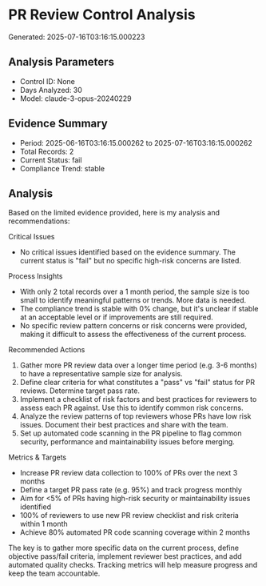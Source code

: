 # PR Review Control Analysis

Generated: 2025-07-16T03:16:15.000223

## Analysis Parameters
- Control ID: None
- Days Analyzed: 30
- Model: claude-3-opus-20240229

## Evidence Summary
- Period: 2025-06-16T03:16:15.000262 to 2025-07-16T03:16:15.000262
- Total Records: 2
- Current Status: fail
- Compliance Trend: stable

## Analysis
Based on the limited evidence provided, here is my analysis and recommendations:

Critical Issues
- No critical issues identified based on the evidence summary. The current status is "fail" but no specific high-risk concerns are listed.

Process Insights
- With only 2 total records over a 1 month period, the sample size is too small to identify meaningful patterns or trends. More data is needed.
- The compliance trend is stable with 0% change, but it's unclear if stable at an acceptable level or if improvements are still required.
- No specific review pattern concerns or risk concerns were provided, making it difficult to assess the effectiveness of the current process.

Recommended Actions
1. Gather more PR review data over a longer time period (e.g. 3-6 months) to have a representative sample size for analysis. 
2. Define clear criteria for what constitutes a "pass" vs "fail" status for PR reviews. Determine target pass rate.
3. Implement a checklist of risk factors and best practices for reviewers to assess each PR against. Use this to identify common risk concerns.
4. Analyze the review patterns of top reviewers whose PRs have low risk issues. Document their best practices and share with the team.
5. Set up automated code scanning in the PR pipeline to flag common security, performance and maintainability issues before merging.

Metrics & Targets
- Increase PR review data collection to 100% of PRs over the next 3 months
- Define a target PR pass rate (e.g. 95%) and track progress monthly 
- Aim for <5% of PRs having high-risk security or maintainability issues identified
- 100% of reviewers to use new PR review checklist and risk criteria within 1 month
- Achieve 80% automated PR code scanning coverage within 2 months

The key is to gather more specific data on the current process, define objective pass/fail criteria, implement reviewer best practices, and add automated quality checks. Tracking metrics will help measure progress and keep the team accountable.